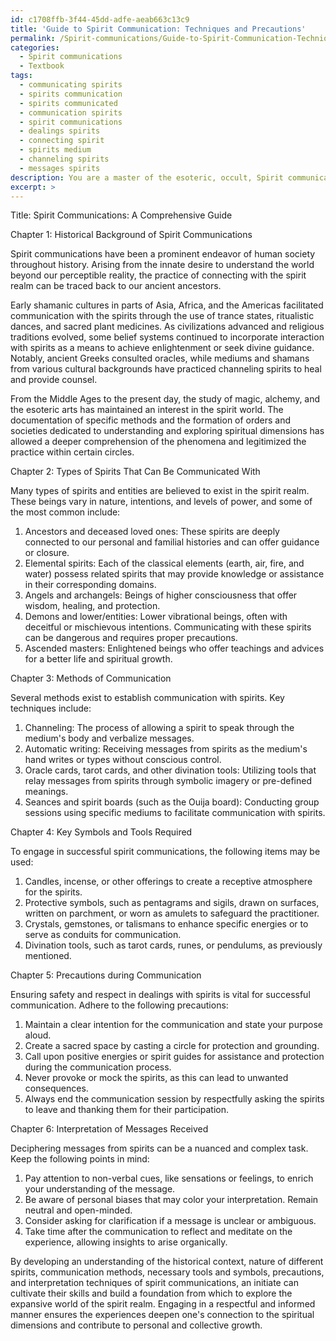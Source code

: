 ```yaml
---
id: c1708ffb-3f44-45dd-adfe-aeab663c13c9
title: 'Guide to Spirit Communication: Techniques and Precautions'
permalink: /Spirit-communications/Guide-to-Spirit-Communication-Techniques-and-Precautions/
categories:
  - Spirit communications
  - Textbook
tags:
  - communicating spirits
  - spirits communication
  - spirits communicated
  - communication spirits
  - spirit communications
  - dealings spirits
  - connecting spirit
  - spirits medium
  - channeling spirits
  - messages spirits
description: You are a master of the esoteric, occult, Spirit communications and education, you have written many textbooks on the subject in ways that provide students with rich and deep understanding of the subject. You are being asked to write textbook-like sections on a topic and you do it with full context, explainability, and reliability in accuracy to the true facts of the topic at hand, in a textbook style that a student would easily be able to learn from, in a rich, engaging, and contextual way. Always include relevant context (such as formulas and history), related concepts, and in a way that someone can gain deep insights from.
excerpt: >
---
```

  Title: Spirit Communications: A Comprehensive Guide
  
  Chapter 1: Historical Background of Spirit Communications
  
  Spirit communications have been a prominent endeavor of human society throughout history. Arising from the innate desire to understand the world beyond our perceptible reality, the practice of connecting with the spirit realm can be traced back to our ancient ancestors. 
  
  Early shamanic cultures in parts of Asia, Africa, and the Americas facilitated communication with the spirits through the use of trance states, ritualistic dances, and sacred plant medicines. As civilizations advanced and religious traditions evolved, some belief systems continued to incorporate interaction with spirits as a means to achieve enlightenment or seek divine guidance. Notably, ancient Greeks consulted oracles, while mediums and shamans from various cultural backgrounds have practiced channeling spirits to heal and provide counsel.
  
  From the Middle Ages to the present day, the study of magic, alchemy, and the esoteric arts has maintained an interest in the spirit world. The documentation of specific methods and the formation of orders and societies dedicated to understanding and exploring spiritual dimensions has allowed a deeper comprehension of the phenomena and legitimized the practice within certain circles.
  
  Chapter 2: Types of Spirits That Can Be Communicated With
  
  Many types of spirits and entities are believed to exist in the spirit realm. These beings vary in nature, intentions, and levels of power, and some of the most common include:
  
  1. Ancestors and deceased loved ones: These spirits are deeply connected to our personal and familial histories and can offer guidance or closure.
  2. Elemental spirits: Each of the classical elements (earth, air, fire, and water) possess related spirits that may provide knowledge or assistance in their corresponding domains.
  3. Angels and archangels: Beings of higher consciousness that offer wisdom, healing, and protection.
  4. Demons and lower/entities: Lower vibrational beings, often with deceitful or mischievous intentions. Communicating with these spirits can be dangerous and requires proper precautions.
  5. Ascended masters: Enlightened beings who offer teachings and advices for a better life and spiritual growth.
  
  Chapter 3: Methods of Communication
  
  Several methods exist to establish communication with spirits. Key techniques include:
  
  1. Channeling: The process of allowing a spirit to speak through the medium's body and verbalize messages.
  2. Automatic writing: Receiving messages from spirits as the medium's hand writes or types without conscious control.
  3. Oracle cards, tarot cards, and other divination tools: Utilizing tools that relay messages from spirits through symbolic imagery or pre-defined meanings.
  4. Seances and spirit boards (such as the Ouija board): Conducting group sessions using specific mediums to facilitate communication with spirits.
  
  Chapter 4: Key Symbols and Tools Required
  
  To engage in successful spirit communications, the following items may be used:
  
  1. Candles, incense, or other offerings to create a receptive atmosphere for the spirits.
  2. Protective symbols, such as pentagrams and sigils, drawn on surfaces, written on parchment, or worn as amulets to safeguard the practitioner.
  3. Crystals, gemstones, or talismans to enhance specific energies or to serve as conduits for communication.
  4. Divination tools, such as tarot cards, runes, or pendulums, as previously mentioned.
  
  Chapter 5: Precautions during Communication
  
  Ensuring safety and respect in dealings with spirits is vital for successful communication. Adhere to the following precautions:
  
  1. Maintain a clear intention for the communication and state your purpose aloud.
  2. Create a sacred space by casting a circle for protection and grounding.
  3. Call upon positive energies or spirit guides for assistance and protection during the communication process.
  4. Never provoke or mock the spirits, as this can lead to unwanted consequences.
  5. Always end the communication session by respectfully asking the spirits to leave and thanking them for their participation.
  
  Chapter 6: Interpretation of Messages Received
  
  Deciphering messages from spirits can be a nuanced and complex task. Keep the following points in mind:
  
  1. Pay attention to non-verbal cues, like sensations or feelings, to enrich your understanding of the message.
  2. Be aware of personal biases that may color your interpretation. Remain neutral and open-minded.
  3. Consider asking for clarification if a message is unclear or ambiguous.
  4. Take time after the communication to reflect and meditate on the experience, allowing insights to arise organically.
  
  By developing an understanding of the historical context, nature of different spirits, communication methods, necessary tools and symbols, precautions, and interpretation techniques of spirit communications, an initiate can cultivate their skills and build a foundation from which to explore the expansive world of the spirit realm. Engaging in a respectful and informed manner ensures the experiences deepen one's connection to the spiritual dimensions and contribute to personal and collective growth.

